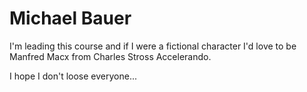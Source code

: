 Michael Bauer
=============

I'm leading this course and if I were a fictional character I'd love to be
Manfred Macx from Charles Stross Accelerando.

I hope I don't loose everyone...
